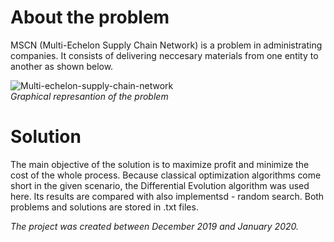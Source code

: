 # About the problem
MSCN (Multi-Echelon Supply Chain Network) is a problem in administrating companies. It consists of delivering neccesary materials from one entity to another as shown below.

![Multi-echelon-supply-chain-network](https://user-images.githubusercontent.com/42720598/111231355-68f9af00-85e9-11eb-9756-052e9b8a2ec1.png)  
*Graphical represantion of the problem*

# Solution
The main objective of the solution is to maximize profit and minimize the cost of the whole process. Because classical optimization algorithms come short in the given scenario, the Differential Evolution algorithm was used here. Its results are compared with also implementsd - random search. Both problems and solutions are stored in .txt files. 

*The project was created between December 2019 and January 2020.*
